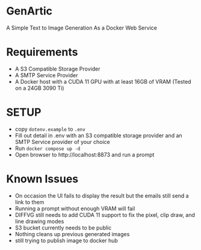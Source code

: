 # GenArtic
A Simple Text to Image Generation As a Docker Web Service

# Requirements
- A S3 Compatible Storage Provider
- A SMTP Service Provider
- A Docker host with a CUDA 11 GPU with at least 16GB of VRAM (Tested on a 24GB 3090 Ti)

# SETUP
- copy `dotenv.example` to `.env`
- Fill out detail in .env with an S3 compatible storage provider and an SMTP Service provider of your choice
- Run `docker compose up -d`
- Open browser to http://localhost:8873 and run a prompt

# Known Issues
- On occasion the UI fails to display the result but the emails still send a link to them
- Running a prompt without enough VRAM will fail
- DIFFVG still needs to add CUDA 11 support to fix the pixel, clip draw, and line drawing modes
- S3 bucket currently needs to be public
- Nothing cleans up previous generated images
- still trying to publish image to docker hub 
